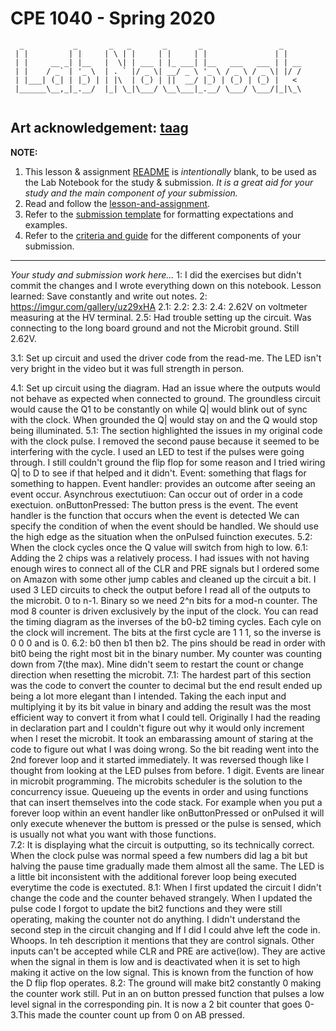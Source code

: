 # CPE 1040 - Spring 2020
```
  _           _       _   _       _       _                 _    
 | |         | |     | \ | |     | |     | |               | |   
 | |     __ _| |__   |  \| | ___ | |_ ___| |__   ___   ___ | | __
 | |    / _` | '_ \  | . ` |/ _ \| __/ _ \ '_ \ / _ \ / _ \| |/ /
 | |___| (_| | |_) | | |\  | (_) | ||  __/ |_) | (_) | (_) |   < 
 |______\__,_|_.__/  |_| \_|\___/ \__\___|_.__/ \___/ \___/|_|\_\
                                                                                                                      
```
Art acknowledgement: [taag](http://patorjk.com/software/taag/)
---

**NOTE:** 
1. This lesson & assignment [README](README.md) is _intentionally_ blank, to be used as the Lab Notebook for the study & submission. _It is a great aid for your study and the main component of your submission._
2. Read and follow the [lesson-and-assignment](lesson-and-assignment.md).
2. Refer to the [submission template](submission-template.md) for formatting expectations and examples. 
4. Refer to the [criteria and guide](criteria-and-guide.md) for the different components of your submission.
---
_Your study and submission work here..._
1: I did the exercises but didn't commit the changes and I wrote everything down on this notebook. Lesson learned: Save constantly and write out notes.
2: https://imgur.com/gallery/uz29xHA 
2.1:
2.2:
2.3:
2.4: 2.62V on voltmeter measuring at the HV terminal.
2.5: Had trouble setting up the circuit. Was connecting to the long board ground and not the Microbit ground. Still 2.62V.

3.1: Set up circuit and used the driver code from the read-me. The LED isn't very bright in the video but it was full strength in person. 

4.1: Set up circuit using the diagram. Had an issue where the outputs would not behave as expected when connected to ground. The groundless circuit would cause the Q1 to be constantly on while Q| would blink out of sync with the clock. When grounded the Q| would stay on and the Q would stop being illuminated.
5.1: The section highlighted the issues in my original code with the clock pulse. I removed the second pause because it seemed to be interfering with the cycle. I used an LED to test if the pulses were going through. I still couldn't ground the flip flop for some reason and I tried wiring Q| to D to see if that helped and it didn't.
Event: something that flags for something to happen. Event handler: provides an outcome after seeing an event occur. Asynchrous exectutiuon: Can occur out of order in a code exectuion.
onButtonPressed: The button press is the event. The event handler is the function that occurs when the event is detected
We can specify the condition of when the event should be handled. We should use the high edge as the situation when the onPulsed fuinction executes.
5.2: When the clock cycles once the Q value will switch from high to low.
6.1: Adding the 2 chips was a relatively process. I had issues with not having enough wires to connect all of the CLR and PRE signals but I ordered some on Amazon with some other jump cables and cleaned up the circuit a bit. I used 3 LED circuits to check the output before I read all of the outputs to the microbit.
0 to n-1. Binary so we need 2^n bits for a mod-n counter. The mod 8 counter is driven exclusively by the input of the clock. 
You can read the timing diagram as the inverses of the b0-b2 timing cycles. Each cyle on the clock will increment. The bits at the first cycle are 1 1 1, so the inverse is 0 0 0 and is 0. 
6.2: b0 then b1 then b2. The pins should be read in order with bit0 being the right most bit in the binary number. My counter was counting down from 7(the max). Mine didn't seem to restart the count or change direction when resetting the microbit.
7.1: The hardest part of this section was the code to convert the counter to decimal but the end result ended up being a lot more elegant than I intended. Taking the each input and multiplying it by its bit value in binary and adding the result was the most efficient way to convert it from what I could tell. Originally I had the reading in declaration part and I couldn't figure out why it would only increment when I reset the microbit. It took an embarassing amount of staring at the code to figure out what I was doing wrong. So the bit reading went into the 2nd forever loop and it started immediately. It was reversed though like I thought from looking at the LED pulses from before.
1 digit. Events are linear in microbit programming. The microbits scheduler is the solution to the concurrency issue. Queueing up the events in order and using functions that can insert themselves into the code stack. For example when you put a forever loop within an event handler like onButtonPressed or onPulsed it will only execute whenever the buttom is pressed or the pulse is sensed, which is usually not what you want with those functions.  
7.2: It is displaying what the circuit is outputting, so its technically correct. When the clock pulse was normal speed a few numbers did lag a bit but halving the pause time gradually made them almost all the same. The LED is a little bit inconsistent with the additional forever loop being executed everytime the code is exectuted.
8.1: When I first updated the circuit I didn't change the code and the counter behaved strangely. When  I updated the pulse code I forgot to update the bit2 functions and they were still operating, making the counter not do anything. I didn't understand the second step in the circuit changing and If I did I could ahve left the code in. Whoops.
In teh description it mentions that they are control signals. Other inputs can't be accepted while CLR and PRE are active(low). They are active when the signal in them is low and is deactivated when it is set to high making it active on the low signal. This is known from the function of how the D flip flop operates.
8.2: The ground will make bit2 constantly 0 making the counter work still. Put in an on button pressed function that pulses a low level signal in the corresponding pin. It is now a 2 bit counter that goes 0-3.This made the counter count up from 0 on AB pressed.
